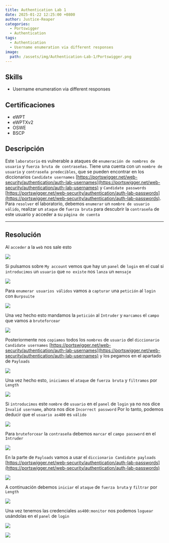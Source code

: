 ```yaml
---
title: Authentication Lab 1
date: 2025-01-22 12:25:00 +0800
author: Justice-Reaper
categories:
  - Portswigger
  - Authentication
tags:
  - Authentication
  - Username enumeration via different responses
image:
  path: /assets/img/Authentication-Lab-1/Portswigger.png
---
```


## Skills

- Username enumeration via different responses
  
## Certificaciones

- eWPT
- eWPTXv2
- OSWE
- BSCP
  
## Descripción

Este `laboratorio` es vulnerable a ataques de `enumeración de nombres de usuario` y `fuerza bruta de contraseñas`. Tiene una cuenta con un `nombre de usuario` y `contraseña predecibles`, que se pueden encontrar en los diccionarios `Candidate usernames` [https://portswigger.net/web-security/authentication/auth-lab-usernames](https://portswigger.net/web-security/authentication/auth-lab-usernames) y `Candidate passwords` [https://portswigger.net/web-security/authentication/auth-lab-passwords](https://portswigger.net/web-security/authentication/auth-lab-passwords). Para `resolver` el laboratorio, debemos `enumerar` un `nombre de usuario válido`, realizar un `ataque` de `fuerza bruta` para descubrir la `contraseña` de este usuario y acceder a su `página de cuenta`

---
## Resolución

Al `acceder` a la `web` nos sale esto

![](/assets/img/Authentication-Lab-1/image_1.png)

Si pulsamos sobre `My account` vemos que hay un `panel` de `login` en el cual si `introducimos` un `usuario` que `no existe` nos `lanza` un `mensaje`

![](/assets/img/Authentication-Lab-1/image_2.png)

Para `enumerar usuarios válidos` vamos a `capturar` una `petición` al `login` con `Burpsuite`

![](/assets/img/Authentication-Lab-1/image_3.png)

Una vez hecho esto mandamos la `petición` al `Intruder` y `marcamos` el `campo` que vamos a `bruteforcear`

![](/assets/img/Authentication-Lab-1/image_4.png)

Posteriormente nos `copiamos` todos los `nombres` de `usuario` del `diccionario Candidate usernames` [https://portswigger.net/web-security/authentication/auth-lab-usernames](https://portswigger.net/web-security/authentication/auth-lab-usernames) y los pegamos en el apartado de `Payloads`

![](/assets/img/Authentication-Lab-1/image_5.png)

Una vez hecho esto, `iniciamos` el `ataque` de `fuerza bruta` y `filtramos` por `Length`

![](/assets/img/Authentication-Lab-1/image_6.png)

Si `introducimos` este `nombre` de `usuario` en el `panel` de `login` ya no nos dice `Invalid username`, ahora nos dice `Incorrect password` Por lo tanto, podemos deducir que el `usuario as400` es `válido`

![](/assets/img/Authentication-Lab-1/image_7.png)

Para `bruteforcear` la `contraseña` debemos `marcar` el `campo password` en el `Intruder`

![](/assets/img/Authentication-Lab-1/image_8.png)

En la parte de `Payloads` vamos a usar el `diccionario Candidate payloads` [https://portswigger.net/web-security/authentication/auth-lab-passwords](https://portswigger.net/web-security/authentication/auth-lab-passwords)

![](/assets/img/Authentication-Lab-1/image_9.png)

A continuación debemos `iniciar` el `ataque` de `fuerza bruta` y `filtrar` por `Length`

![](/assets/img/Authentication-Lab-1/image_10.png)

Una vez tenemos las credenciales `as400:monitor` nos podemos `loguear` usándolas en el `panel` de `login`

![](/assets/img/Authentication-Lab-1/image_11.png)

![](/assets/img/Authentication-Lab-1/image_12.png)
